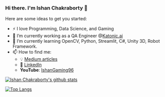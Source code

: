 ### Hi there. I'm Ishan Chakraborty 👋

<!--
**Ishan96Dev/Ishan96Dev** is a ✨ _special_ ✨ repository because its `README.md` (this file) appears on your GitHub profile.
-->

Here are some ideas to get you started:

- ⚡ I love Programming, Data Science, and Gaming
- 🔭 I’m currently working as a QA Engineer @[Katonic.ai](https://katonic.ai/)
- 🌱 I’m currently learning OpenCV, Python, Streamlit, C#, Unity 3D, Robot Framework.
- 📫 How to find me: 
  - :bulb: [Medium articles](https://medium.com/@ishan.chakraborty)
  - :office: [LinkedIn](https://www.linkedin.com/in/ishan-chakraborty-0085571a1)
  - **YouTube**: [IshanGaming96](https://www.youtube.com/channel/UCl8Kbt3lH-LJ04qGeRScyhQ)

[![Ishan Chakraborty's github stats](https://github-readme-stats.vercel.app/api?username=Ishan96Dev&count_private=true&show_icons=true&theme=radical&hide_rank=false)](https://github.com/Ishan96Dev/github-readme-stats)

[![Top Langs](https://github-readme-stats.vercel.app/api/top-langs/?username=Ishan96Dev&layout=compact&langs_count=20)](https://github.com/Ishan96Dev/github-readme-stats)
